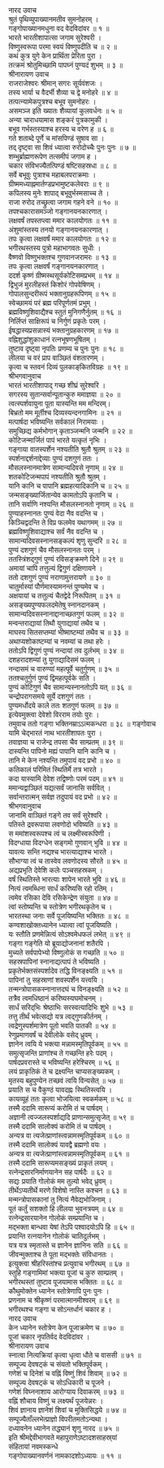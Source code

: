 नारद उवाच  
श्रुतं पृथिव्युपाख्यानमतीव सुमनोहरम् ।  
गङ्‌गोपाख्यानमधुना वद वेदविदांवर ॥ १ ॥  
भारते भारतीशापात्सा जगाम सुरेश्वरी ।  
विष्णुस्वरूपा परमा स्वयं विष्णुपदीति च ॥ २ ॥  
कथं कुत्र युगे केन प्रार्थिता प्रेरिता पुरा ।  
तत्क्रमं श्रोतुमिच्छामि पापघ्नं पुण्यदं शुभम् ॥ ३ ॥  
श्रीनारायण उवाच  
राजराजेश्वरः श्रीमान् सगरः सूर्यवंशजः ।  
तस्य भार्या च वैदर्भी शैव्या च द्वे मनोहरे ॥ ४ ॥  
तत्पत्न्यामेकपुत्रश्च बभूव सुमनोहरः ।  
असमञ्ज इति ख्यातः शैव्यायां कुलवर्धनः ॥ ५ ॥  
अन्या चाराधयामास शङ्‌करं पुत्रकामुकी ।  
बभूव गर्भस्तस्याश्च हरस्य च वरेण ह ॥ ६ ॥  
गते शताब्दे पूर्णे च मांसपिण्डं सुषाव सा ।  
तद्‌ दृष्ट्वा सा शिवं ध्यात्वा रुरोदोच्चैः पुनः पुनः ॥ ७ ॥  
शम्भुर्ब्राह्मणरूपेण तत्समीपं जगाम ह ।  
चकार संविभज्यैतत्पिण्डं षष्टिसहस्रधा ॥ ८ ॥  
सर्वे बभूवुः पुत्राश्च महाबलपराक्रमाः ।  
ग्रीष्ममध्याह्नमार्तण्डप्रभामुष्टकलेवराः ॥ ९ ॥  
कपिलस्य मुनेः शापाद्‌ बभूवुर्भस्मसाच्च ते ।  
राजा रुरोद तच्छ्रुत्वा जगाम गहने वने ॥ १० ॥  
तपश्चकारासमञ्जो गङ्‌गानयनकारणात् ।  
लक्षवर्षं तपस्तप्त्वा ममार कालयोगतः ॥ ११ ॥  
अंशुमांस्तस्य तनयो गङ्‌गानयनकारणात् ।  
तपः कृत्वा लक्षवर्षं ममार कालयोगतः ॥ १२ ॥  
भगीरथस्तस्य पुत्रो महाभागवतः सुधीः ।  
वैष्णवो विष्णुभक्तश्च गुणवानजरामरः ॥ १३ ॥  
तपः कृत्वा लक्षवर्षं गङ्‌गानयनकारणात् ।  
ददर्श कृष्णं ग्रीष्मस्थसूर्यकोटिसमप्रभम् ॥ १४ ॥  
द्विभुजं मुरलीहस्तं किशोरं गोपवेषिणम् ।  
गोपालसुन्दरीरूपं भक्तानुग्रहरूपिणम् ॥ १५ ॥  
स्वेच्छामयं परं ब्रह्म परिपूर्णतमं प्रभुम् ।  
ब्रह्मविष्णुशिवाद्यैश्च स्तुतं मुनिगणैर्नुतम् ॥ १६ ॥  
निर्लिप्तं साक्षिरूपं च निर्गुणं प्रकृतेः परम् ।  
ईषद्धास्यप्रसन्नास्यं भक्तानुग्रहकारणम् ॥ १७ ॥  
वह्निशुद्धांशुकाधानं रत्नभूषणभूषितम् ।  
तुष्टाव दृष्ट्वा नृपतिः प्रणम्य च पुनः पुनः ॥ १८ ॥  
लीलया च वरं प्राप वाञ्छितं वंशतारणम् ।  
कृत्वा च स्तवनं दिव्यं पुलकाङ्‌कितविग्रहः ॥ १९ ॥  
श्रीभगवानुवाच  
भारतं भारतीशापाद्‌ गच्छ शीघ्रं सुरेश्वरि ।  
सगरस्य सुतान्सर्वान्पूतान्कुरु ममाज्ञया ॥ २० ॥  
त्वत्स्पर्शवायुना पूता यास्यन्ति मम मन्दिरम्।  
बिभ्रतो मम मूर्तीश्च दिव्यस्यन्दनगामिनः ॥ २१ ॥  
मत्पार्षदा भविष्यन्ति सर्वकालं निरामयाः ।  
समुच्छिद्य कर्मभोगान् कृताञ्जन्मनि जन्मनि ॥ २२ ॥  
कोटिजन्मार्जितं पापं भारते यत्कृतं नृभिः ।  
गङ्‌गाया वातस्पर्शेन नश्यतीति श्रुतौ श्रुतम् ॥ २३ ॥  
स्पर्शनाद्दर्शनाद्देव्याः पुण्यं दशगुणं ततः ।  
मौसलस्नानमात्रेण सामान्यदिवसे नृणाम् ॥ २४ ॥  
शतकोटिजन्मपापं नश्यतीति श्रुतौ श्रुतम् ।  
यानि कानि च पापानि ब्रह्महत्यादिकानि च ॥ २५ ॥  
जन्मसङ्ख्यार्जितान्येव कामतोऽपि कृतानि च ।  
तानि सर्वाणि नश्यन्ति मौसलस्नानतो नृणाम् ॥ २६ ॥  
पुण्याहस्नानतः पुण्यं वेदा नैव वदन्ति च ।  
किञ्चिद्वदन्ति ते विप्र फलमेव यथागमम् ॥ २७ ॥  
ब्रह्मविष्णुशिवाद्याश्च सर्वं नैव वदन्ति च ।  
सामान्यदिवसस्नानसङ्‌कल्पं शृणु सुन्दरि ॥ २८ ॥  
पुण्यं दशगुणं चैव मौसलस्नानतः परम् ।  
ततस्त्रिंशद्‌गुणं पुण्यं रविसङ्क्रमणे दिने ॥ २९ ॥  
अमायां चापि तत्तुल्यं द्विगुणं दक्षिणायने ।  
ततो दशगुणं पुण्यं नराणामुत्तरायणे ॥ ३० ॥  
चातुर्मास्यां पौर्णमास्यामनन्तं पुण्यमेव च ।  
अक्षयायां च तत्तुल्यं चैतद्वेदे निरूपितम् ॥ ३१ ॥  
असङ्ख्यपुण्यफलदमेतेषु स्नानदानकम् ।  
सामान्यदिवसस्नानाद्दानाच्छतगुणं फलम् ॥ ३२ ॥  
मन्वन्तराद्यायां तिथौ युगाद्यायां तथैव च ।  
माघस्य सितसप्तम्यां भीष्माष्टम्यां तथैव च ॥ ३३ ॥  
अथाप्यशोकाष्टम्यां च नवम्यां च तथा हरेः ।  
ततोऽपि द्विगुणं पुण्यं नन्दायां तव दुर्लभम् ॥ ३४ ॥  
दशहरादशम्यां तु युगाद्यादिसमं फलम् ।  
नन्दासमं च वारुण्यां महत्पूर्वे चतुर्गुणम् ॥ ३५ ॥  
ततश्चतुर्गुणं पुण्यं द्विमहत्पूर्वके सति ।  
पुण्यं कोटिगुणं चैव सामान्यस्नानतोऽपि यत् ॥ ३६ ॥  
चन्द्रोपरागसमये सूर्ये दशगुणं ततः ।  
पुण्यमर्धोदये काले ततः शतगुणं फलम् ॥ ३७ ॥  
इत्येवमुक्त्वा देवेशो विरराम तयोः पुरः ।  
तमुवाच ततो गङ्‌गा भक्तिनम्राऽऽत्मकन्धरा ॥ ३८ ॥
गङ्‌गोवाच  
यामि चेद्भारतं नाथ भारतीशापतः पुरा ।  
तवाज्ञया च राजेन्द्र तपसा चैव साम्प्रतम् ॥ ३९ ॥  
दास्यन्ति पापिनो मह्यं पापानि यानि कानि च ।  
तानि मे केन नश्यन्ति तमुपायं वद प्रभो ॥ ४० ॥  
कतिकालं परिमितं स्थितिर्मे तत्र भारते ।  
कदा यास्यामि देवेश तद्विष्णोः परमं पदम् ॥ ४१ ॥  
ममान्यद्वाञ्छितं यद्यत्सर्वं जानासि सर्ववित् ।  
सर्वान्तरात्मन् सर्वज्ञ तदुपायं वद प्रभो ॥ ४२ ॥  
श्रीभगवानुवाच  
जानामि वाञ्छितं गङ्‌गे तव सर्वं सुरेश्वरि ।  
पतिस्ते द्रवरूपाया लवणोदो भविष्यति ॥ ४३ ॥  
स ममांशस्वरूपश्च त्वं च लक्ष्मीस्वरूपिणी ।  
विदग्धाया विदग्धेन सङ्‌गमो गुणवान् भुवि ॥ ४४ ॥  
यावत्यः सन्ति नद्यश्च भारत्याद्याश्च भारते ।  
सौभाग्या त्वं च तास्वेव लवणोदस्य सौरते ॥ ४५ ॥  
अद्यप्रभृति देवेशि कलेः पञ्चसहस्रकम् ।  
वर्षं स्थितिस्ते भारत्याः शापेन भारते भुवि ॥ ४६ ॥  
नित्यं त्वमब्धिना सार्धं करिष्यसि रहो रतिम् ।  
त्वमेव रसिका देवि रसिकेन्द्रेण संयुता ॥ ४७ ॥  
त्वां स्तोष्यन्ति च स्तोत्रेण भगीरथकृतेन च ।  
भारतस्था जनाः सर्वे पूजयिष्यन्ति भक्तितः ॥ ४८ ॥  
कण्वशाखोक्तध्यानेन ध्यात्वा त्वां पूजयिष्यति ।  
यः स्तौति प्रणमेन्नित्यं सोऽश्वमेधफलं लभेत् ॥ ४९ ॥  
गङ्‌गा गङ्‌गेति यो ब्रूयाद्योजनानां शतैरपि ।  
मुच्यते सर्वपापेभ्यो विष्णुलोकं स गच्छति ॥ ५० ॥  
सहस्रपापिनां स्नानाद्यत्पापं ते भविष्यति ।  
प्रकृतेर्भक्तसंस्पर्शादेव तद्धि विनङ्‌क्ष्यति ॥ ५१ ॥  
पापिनां तु सहस्राणां शवस्पर्शेन यत्त्वयि ।  
तन्मन्त्रोपासकस्नानात्तदघं च विनङ्‌क्ष्यति ॥ ५२ ॥  
तत्रैव त्वमधिष्ठानं करिष्यस्यघमोचनम् ।  
सार्धं सरिद्‌भिः श्रेष्ठाभिः सरस्वत्यादिभिः शुभे ॥ ५३ ॥  
तत्तु तीर्थं भवेत्सद्यो यत्र त्वद्‌गुणकीर्तनम् ।  
त्वद्रेणुस्पर्शमात्रेण पूतो भवति पातकी ॥ ५४ ॥  
रेणुप्रमाणवर्षं च देवीलोके वसेद्‌ ध्रुवम् ।  
ज्ञानेन त्वयि ये भक्त्या मन्नामस्मृतिपूर्वकम् ॥ ५५ ॥  
समुत्सृजन्ति प्राणांश्च ते गच्छन्ति हरेः पदम् ।  
पार्षदप्रवरास्ते च भविष्यन्ति हरेश्चिरम् ॥ ५६ ॥  
लयं प्राकृतिकं ते च द्रक्ष्यन्ति चाप्यसङ्ख्यकम् ।  
मृतस्य बहुपुण्येन तच्छवं त्वयि विन्यसेत् ॥ ५७ ॥  
प्रयाति स च वैकुण्ठं यावदह्नः स्थितिस्त्वयि ।  
कायव्यूहं ततः कृत्वा भोजयित्वा स्वकर्मकम् ॥ ५८ ॥  
तस्मै ददामि सारूप्यं करोमि तं च पार्षदम् ।  
अज्ञानी त्वज्जलस्पर्शाद्यदि प्राणान्समुत्सृजेत् ॥ ५९ ॥  
तस्मै ददामि सालोक्यं करोमि तं च पार्षदम् ।  
अन्यत्र वा त्यजेत्प्राणांस्त्वन्नामस्मृतिपूर्वकम् ॥ ६० ॥  
तस्मै ददामि सालोक्यं यावद्वै ब्रह्मणो वयः ।  
अन्यत्र वा त्यजेत्प्राणांस्त्वन्नामस्मृतिपूर्वकम् ॥ ६१ ॥  
तस्मै ददामि सारूप्यमसङ्ख्यं प्राकृतं लयम् ।  
रत्नेन्द्रसारनिर्माणयानेन सह पार्षदैः ॥ ६२ ॥  
सद्यः प्रयाति गोलोकं मम तुल्यो भवेद्‌ ध्रुवम् ।  
तीर्थेऽप्यतीर्थे मरणे विशेषो नास्ति कश्चन ॥ ६३ ॥  
मन्मन्त्रोपासकानां तु नित्यं नैवेद्यभोजिनाम् ।  
पूतं कर्तुं सशक्तो हि लीलया भुवनत्रयम् ॥ ६४ ॥  
रत्नेन्द्रसारयानेन गोलोकं सम्प्रयान्ति च ।  
मद्भक्ता बान्धवा येषां तेऽपि पश्वादयोऽपि हि ॥ ६५ ॥  
प्रयान्ति रत्नयानेन गोलोकं चातिदुर्लभम् ।  
यत्र यत्र स्मृतास्ते च ज्ञानेन ज्ञानिनः सति ॥ ६६ ॥  
जीवन्मुक्ताश्च ते पूता मद्भक्तेः संविधानतः ।  
इत्युक्त्वा श्रीहरिस्तांश्च प्रत्युवाच भगीरथम् ॥ ६७ ॥  
स्तुहि गङ्‌गामिमां भक्त्या पूजां च कुरु साम्प्रतम् ।  
भगीरथस्तां तुष्टाव पूजयामास भक्तितः ॥ ६८ ॥  
कौथुमोक्तेन ध्यानेन स्तोत्रेणापि पुनः पुनः ।  
प्रणनाम च श्रीकृष्णं परमात्मानमीश्वरम् ॥ ६९ ॥  
भगीरथश्च गङ्‌गा च सोऽन्तर्धानं चकार ह ।  
नारद उवाच  
केन ध्यानेन स्तोत्रेण केन पूजाक्रमेण च ॥ ७० ॥  
पूजां चकार नृपतिर्वद वेदविदांवर ।  
श्रीनारायण उवाच  
स्नात्वा नित्यक्रियां कृत्वा धृत्वा धौते च वाससी ॥ ७१ ॥  
सम्पूज्य देवषट्कं च संयतो भक्तिपूर्वकम् ।  
गणेशं च दिनेशं च वह्निं विष्णुं शिवं शिवाम् ॥ ७२ ॥  
सम्पूज्य देवषट्कं च सोऽधिकारी च पूजने ।  
गणेशं विघ्ननाशाय आरोग्याय दिवाकरम् ॥ ७३ ॥  
वह्निं शौचाय विष्णुं च लक्ष्यर्थं पूजयेन्नरः ।  
शिवं ज्ञानाय ज्ञानेशं शिवां च मुक्तिसिद्धये ॥ ७४ ॥  
सम्पूज्यैताँल्लभेत्प्राज्ञो विपरीतमतोऽन्यथा ।  
दध्यावनेन ध्यानेन तद्ध्यानं शृणु नारद ॥ ७५ ॥  
इति श्रीमद्देवीभागवते महापुराणेऽष्टादशसाहस्र्यां  
संहितायां नवमस्कन्धे  
गङ्‌गोपाख्यानवर्णनं नामकादशोऽध्यायः ॥ ११ ॥

